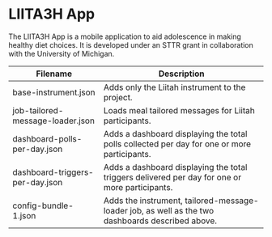 # LIITA3H App
The LIITA3H App is a mobile application to aid adolescence in making healthy diet choices.  It is developed under an STTR grant in collaboration with the University of Michigan.

| Filename | Description |
| --- | --- |
| base-instrument.json | Adds only the Liitah instrument to the project. |
| job-tailored-message-loader.json | Loads meal tailored messages for Liitah participants. |
| dashboard-polls-per-day.json | Adds a dashboard displaying the total polls collected per day for one or more participants. |
| dashboard-triggers-per-day.json | Adds a dashboard displaying the total triggers delivered per day for one or more participants. |
| config-bundle-1.json | Adds the instrument, tailored-message-loader job, as well as the two dashboards described above. |